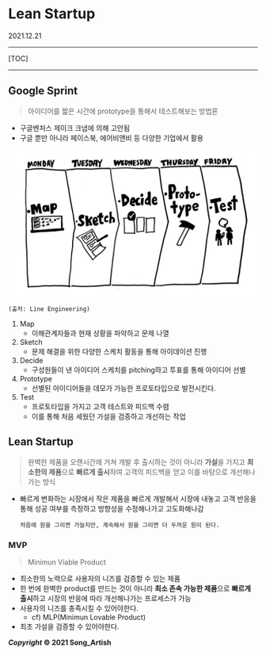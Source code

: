 # Lean Startup

2021.12.21

---

[TOC]

---



## Google Sprint

> 아이디어를 짧은 시간에 prototype을 통해서 테스트해보는 방법론

- 구글벤처스 제이크 크냅에 의해 고안됨
- 구글 뿐만 아니라 페이스북, 에어비앤비 등 다양한 기업에서 활용

![15_Google_Sprint](img/15_Google_Sprint.jpeg)

`(출처: Line Engineering)`

1. Map
   - 이해관계자들과 현재 상황을 파악하고 문제 나열
2. Sketch
   - 문제 해결을 위한 다양한 스케치 활동을 통해 아이데이션 진행
3. Decide
   - 구성원들이 낸 아이디어 스케치를 pitching하고 투표를 통해 아이디어 선별
4. Prototype
   - 선별된 아이디어들을 데모가 가능한 프로토타입으로 발전시킨다.
5. Test
   - 프로토타입을 가지고 고객 테스트와 피드백 수렴
   - 이를 통해 처음 세웠던 가설을 검증하고 개선하는 작업 



## Lean Startup

> 완벽한 제품을 오랜시간에 거쳐 개발 후 출시하는 것이 아니라 **가설**을 가지고 **최소한의 제품**으로 **빠르게 출시**하여 고객의 피드백을 얻고 이를 바탕으로 개선해나가는 방식

- 빠르게 변화하는 시장에서 작은 제품을 빠르게 개발해서 시장에 내놓고 고객 반응을 통해 성공 여부를 측정하고 방향성을 수정해나가고 고도화해나감

  ```
  처음에 원을 그리면 가늘지만, 계속해서 원을 그리면 더 두꺼운 원이 된다.
  ```

  

### MVP

> Minimun Viable Product

- 최소한의 노력으로 사용자의 니즈를 검증할 수 있는 제품
- 한 번에 완벽한 product를 만드는 것이 아니라 **최소 존속 가능한 제품**으로 **빠르게 출시**하고 시장의 반응에 따라 개선해나가는 프로세스가 가능
- 사용자의 니즈를 충족시킬 수 있어야한다.
  - cf) MLP(Minimun Lovable Product)
- 최초 가설을 검증할 수 있어야한다.



***Copyright* © 2021 Song_Artish**